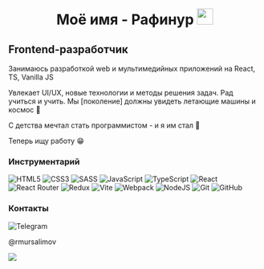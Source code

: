 <h1 align="center">Моё имя -  Рафинур 
<img src="https://github.com/blackcater/blackcater/raw/main/images/Hi.gif" height="32"/></h1>
<h2 color="wheat">Frontend-разработчик</h2>
<p>Занимаюсь разработкой web и мультимедийных приложений на React, TS, Vanilla JS</p>
<p>Увлекает UI/UX, новые технологии и методы решения задач. Рад учиться и учить. Мы [поколение] должны увидеть летающие машины и космос 🚀</p> 
<p>С детства мечтал стать программистом - и я им стал 💖</p>
<p>Теперь ищу работу 😁</p>

<h3>Инструментарий</h3>

![HTML5](https://img.shields.io/badge/html5-%23E34F26.svg?style=for-the-badge&logo=html5&logoColor=white)
![CSS3](https://img.shields.io/badge/css3-%231572B6.svg?style=for-the-badge&logo=css3&logoColor=white)
![SASS](https://img.shields.io/badge/SASS-hotpink.svg?style=for-the-badge&logo=SASS&logoColor=white)
![JavaScript](https://img.shields.io/badge/javascript-%23323330.svg?style=for-the-badge&logo=javascript&logoColor=%23F7DF1E)
![TypeScript](https://img.shields.io/badge/typescript-%23007ACC.svg?style=for-the-badge&logo=typescript&logoColor=white)
![React](https://img.shields.io/badge/react-%2320232a.svg?style=for-the-badge&logo=react&logoColor=%2361DAFB)
![React Router](https://img.shields.io/badge/React_Router-CA4245?style=for-the-badge&logo=react-router&logoColor=white)
![Redux](https://img.shields.io/badge/redux-%23593d88.svg?style=for-the-badge&logo=redux&logoColor=white)
![Vite](https://img.shields.io/badge/vite-%23646CFF.svg?style=for-the-badge&logo=vite&logoColor=white)
![Webpack](https://img.shields.io/badge/webpack-%238DD6F9.svg?style=for-the-badge&logo=webpack&logoColor=black)
![NodeJS](https://img.shields.io/badge/node.js-6DA55F?style=for-the-badge&logo=node.js&logoColor=white)
![Git](https://img.shields.io/badge/git-%23F05033.svg?style=for-the-badge&logo=git&logoColor=white)
![GitHub](https://img.shields.io/badge/github-%23121011.svg?style=for-the-badge&logo=github&logoColor=white)

<h3>Контакты</h3>

![Telegram](https://img.shields.io/badge/Telegram-2CA5E0?style=for-the-badge&logo=telegram&logoColor=white)

<span>@rmursalimov</span>

<img src="https://www.codewars.com/users/Rafinur%20Mursalimov/badges/small" />
<!--
**RafinurM/RafinurM** is a ✨ _special_ ✨ repository because its `README.md` (this file) appears on your GitHub profile.

Here are some ideas to get you started:

- 🔭 I’m currently working on ...
- 🌱 I’m currently learning ...
- 👯 I’m looking to collaborate on ...
- 🤔 I’m looking for help with ...
- 💬 Ask me about ...
- 📫 How to reach me: ...
- 😄 Pronouns: ...
- ⚡ Fun fact: ...
-->
